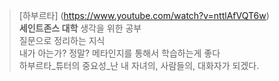 > [하부르타] (https://www.youtube.com/watch?v=nttlAfVQT6w)</br>
**세인트존스 대학** 생각을 위한 공부</br>
질문으로 정리하는 지식</br>
내가 아는가? 정말? 메타인지를 통해서 학습하는게 좋다</br>
하부르타_튜터의 중요성_난 내 자녀의, 사람들의, 대화자가 되겠다.</br>
